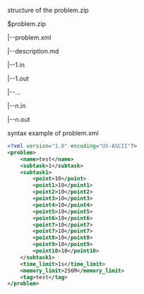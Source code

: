 structure of the problem.zip

$problem.zip

|--problem.xml

|--description.md

|--1.in

|--1.out

|--...

|--n.in

|--n.out

syntax example of problem.xml
```xml
<?xml version="1.0" encoding="US-ASCII"?>
<problem>
    <name>test</name>
    <subtask>1</subtask>
    <subtask1>
        <point>10</point>
        <point1>10</point1>
        <point2>10</point2>
        <point3>10</point3>
        <point4>10</point4>
        <point5>10</point5>
        <point6>10</point6>
        <point7>10</point7>
        <point7>10</point7>
        <point8>10</point8>
        <point9>10</point9>
        <point10>10</point10>
    </subtask1>
    <time_limit>1s</time_limit>
    <memory_limit>256M</memory_limit>
    <tag>test</tag>
</problem>

```
